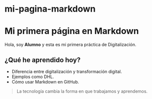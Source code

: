 # mi-pagina-markdown
# Mi primera página en Markdown

Hola, soy **Alumno** y esta es mi primera práctica de Digitalización.

## ¿Qué he aprendido hoy?

- Diferencia entre digitalización y transformación digital.
- Ejemplos como DHL.
- Cómo usar Markdown en GitHub.

> La tecnología cambia la forma en que trabajamos y aprendemos.
